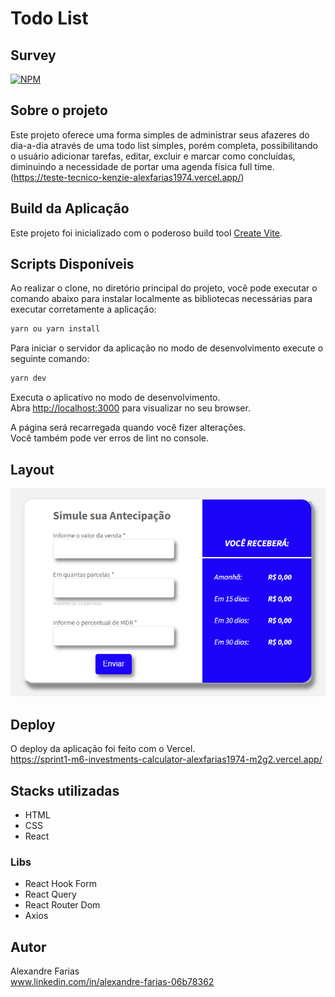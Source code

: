 # Todo List

## Survey

[![NPM](https://img.shields.io/npm/l/react)](https://github.com/alexfarias1974/teste-tecnico-kenzie-alexfarias1974/blob/main/LICENCE)

## Sobre o projeto

Este projeto oferece uma forma simples de administrar seus afazeres do dia-a-dia através de uma todo list simples, porém completa, possibilitando o usuário adicionar tarefas, editar, excluir e marcar como concluídas, diminuindo a necessidade de portar uma agenda física full time.\
(https://teste-tecnico-kenzie-alexfarias1974.vercel.app/)

## Build da Aplicação

Este projeto foi inicializado com o poderoso build tool [Create Vite](https://vitejs.dev/).

## Scripts Disponíveis

Ao realizar o clone, no diretório principal do projeto, você pode executar o comando abaixo para instalar localmente as bibliotecas necessárias para executar corretamente a aplicação:

```bash
yarn ou yarn install
```
Para iniciar o servidor da aplicação no modo de desenvolvimento execute o seguinte comando:

```bash
yarn dev
```

Executa o aplicativo no modo de desenvolvimento.\
Abra [http://localhost:3000](http://localhost:3000) para visualizar no seu browser.

A página será recarregada quando você fizer alterações.\
Você também pode ver erros de lint no console.

## Layout

![WEB](https://github.com/alexfarias1974/sprint1-m6-investments-calculator-alexfarias1974/blob/main/investment-calculator/investments_calculator.png)

## Deploy

O deploy da aplicação foi feito com o Vercel.\
https://sprint1-m6-investments-calculator-alexfarias1974-m2g2.vercel.app/

## Stacks utilizadas

- HTML
- CSS
- React

### Libs

- React Hook Form
- React Query
- React Router Dom
- Axios

## Autor

Alexandre Farias\
www.linkedin.com/in/alexandre-farias-06b78362
